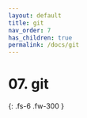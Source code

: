 ```yaml
---
layout: default
title: git
nav_order: 7
has_children: true
permalink: /docs/git
---
```


# 07. git

{: .fs-6 .fw-300 }
